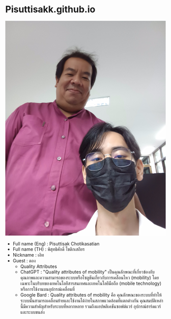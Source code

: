 # Pisuttisakk.github.io
![alt text for screen readers](20231011_100526.jpg "Text to show on mouseover")
- Full name (Eng) : Pisuttisak Chotikasatian  
- Full name (TH) : พิสุทธิศักดิ์ โชติกเสถียร  
- Nickname : เอิท  
- Guest : ตอง  
    * Quality Attributes
    * ChatGPT : "Quality attributes of mobility" เป็นคุณลักษณะที่เกี่ยวข้องกับคุณภาพและความสามารถของระบบหรือโซลูชันเกี่ยวกับการเคลื่อนไหว (mobility) โดยเฉพาะในบริบทของเทคโนโลยีสารสนเทศและเทคโนโลยีมือถือ (mobile technology) หรือการใช้งานบนอุปกรณ์เคลื่อนที่
    * Google Bard : Quality attributes of mobility คือ คุณลักษณะของระบบที่ทำให้ระบบนั้นสามารถเคลื่อนย้ายและใช้งานได้ง่ายในสภาพแวดล้อมที่แตกต่างกัน คุณสมบัติเหล่านี้มีความสำคัญสำหรับระบบที่หลากหลาย รวมถึงแอปพลิเคชันซอฟต์แวร์ อุปกรณ์ฮาร์ดแวร์ และระบบขนส่ง  
